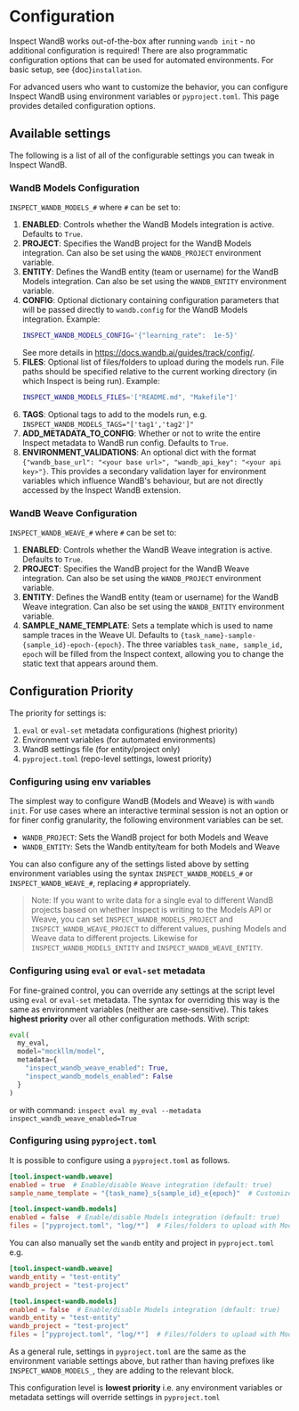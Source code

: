 # Configuration

Inspect WandB works out-of-the-box after running `wandb init` - no additional configuration is required! There are also programmatic configuration options that can be used for automated environments. For basic setup, see {doc}`installation`.

For advanced users who want to customize the behavior, you can configure Inspect WandB using environment variables or `pyproject.toml`. This page provides detailed configuration options.

## Available settings

The following is a list of all of the configurable settings you can tweak in Inspect WandB.

### WandB Models Configuration

`INSPECT_WANDB_MODELS_#` where `#` can be set to:

1. **ENABLED**: Controls whether the WandB Models integration is active. Defaults to `True`.
2. **PROJECT**: Specifies the WandB project for the WandB Models integration. Can also be set using the `WANDB_PROJECT` environment variable.
3. **ENTITY**: Defines the WandB entity (team or username) for the WandB Models integration. Can also be set using the `WANDB_ENTITY` environment variable.
4. **CONFIG**: Optional dictionary containing configuration parameters that will be passed directly to `wandb.config` for the WandB Models integration. Example: 
   ```bash
   INSPECT_WANDB_MODELS_CONFIG='{"learning_rate":  1e-5}'
   ```
   See more details in https://docs.wandb.ai/guides/track/config/.
5. **FILES**: Optional list of files/folders to upload during the models run. File paths should be specified relative to the current working directory (in which Inspect is being run). Example: 
   ```bash
   INSPECT_WANDB_MODELS_FILES='["README.md", "Makefile"]'
   ```
6. **TAGS**: Optional tags to add to the models run, e.g. `INSPECT_WANDB_MODELS_TAGS="['tag1','tag2']"`
7. **ADD_METADATA_TO_CONFIG**: Whether or not to write the entire Inspect metadata to WandB run config. Defaults to `True`.
8. **ENVIRONMENT_VALIDATIONS**: An optional dict with the format `{"wandb_base_url": "<your base url>", "wandb_api_key": "<your api key>"}`. This provides a secondary validation layer for environment variables which influence WandB's behaviour, but are not directly accessed by the Inspect WandB extension.


### WandB Weave Configuration

`INSPECT_WANDB_WEAVE_#` where `#` can be set to:

1. **ENABLED**: Controls whether the WandB Weave integration is active. Defaults to `True`.
2. **PROJECT**: Specifies the WandB project for the WandB Weave integration. Can also be set using the `WANDB_PROJECT` environment variable.
3. **ENTITY**: Defines the WandB entity (team or username) for the WandB Weave integration. Can also be set using the `WANDB_ENTITY` environment variable.
4. **SAMPLE_NAME_TEMPLATE**: Sets a template which is used to name sample traces in the Weave UI. Defaults to `{task_name}-sample-{sample_id}-epoch-{epoch}`. The three variables `task_name, sample_id, epoch` will be filled from the Inspect context, allowing you to change the static text that appears around them.

## Configuration Priority

The priority for settings is:
1. `eval` or `eval-set` metadata configurations (highest priority)
2. Environment variables (for automated environments)
3. WandB settings file (for entity/project only)
4. `pyproject.toml` (repo-level settings, lowest priority)


### Configuring using env variables
The simplest way to configure WandB (Models and Weave) is with `wandb init`. For use cases where an interactive terminal session is not an option or for finer config granularity, the following environment variables can be set. 

- `WANDB_PROJECT`: Sets the WandB project for both Models and Weave
- `WANDB_ENTITY`: Sets the Wandb entity/team for both Models and Weave

You can also configure any of the settings listed above by setting environment variables using the syntax `INSPECT_WANDB_MODELS_#` or `INSPECT_WANDB_WEAVE_#`, replacing `#` appropriately.

> Note: If you want to write data for a single eval to different WandB projects based on whether Inspect is writing to the Models API or Weave, you can set  `INSPECT_WANDB_MODELS_PROJECT` and `INSPECT_WANDB_WEAVE_PROJECT` to different values, pushing Models and Weave data to different projects. Likewise for `INSPECT_WANDB_MODELS_ENTITY` and `INSPECT_WANDB_WEAVE_ENTITY`.

### Configuring using `eval` or `eval-set` metadata
For fine-grained control, you can override any settings at the script level using `eval` or `eval-set` metadata. The syntax for overriding this way is the same as environment variables (neither are case-sensitive). This takes **highest priority** over all other configuration methods.
With script:
```python
eval(
  my_eval, 
  model="mockllm/model", 
  metadata={
    "inspect_wandb_weave_enabled": True, 
    "inspect_wandb_models_enabled": False
  }
)
```
or with command:
`inspect eval my_eval --metadata inspect_wandb_weave_enabled=True`

### Configuring using `pyproject.toml`
It is possible to configure using a `pyproject.toml` as follows.

```toml
[tool.inspect-wandb.weave]
enabled = true  # Enable/disable Weave integration (default: true)
sample_name_template = "{task_name}_s{sample_id}_e{epoch}"  # Customize sample names in Weave traces (default: "{task_name}-sample-{sample_id}-epoch-{epoch}")

[tool.inspect-wandb.models]
enabled = false  # Enable/disable Models integration (default: true)
files = ["pyproject.toml", "log/*"]  # Files/folders to upload with Models run, path relative to your current working directory (default: none)
```

You can also manually set the `wandb` entity and project in `pyproject.toml` e.g.

```toml
[tool.inspect-wandb.weave]
wandb_entity = "test-entity"
wandb_project = "test-project"

[tool.inspect-wandb.models]
enabled = false  # Enable/disable Models integration (default: true)
wandb_entity = "test-entity"
wandb_project = "test-project"
files = ["pyproject.toml", "log/*"]  # Files/folders to upload with Models run, path relative to your current working directory (default: none)
```

As a general rule, settings in `pyproject.toml` are the same as the environment variable settings above, but rather than having prefixes like `INSPECT_WANDB_MODELS_`, they are adding to the relevant block.

This configuration level is **lowest priority** i.e. any environment variables or metadata settings will override settings in `pyproject.toml`

 
